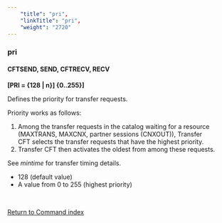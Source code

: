 ```yaml
---
    "title": "pri",
    "linkTitle": "pri",
    "weight": "2720"
---
```

<span id="pri"></span>

### pri

#### CFTSEND, SEND, CFTRECV, RECV

******[PRI = {<span class="underline">128</span>
&#124; n}]** {0..255}]****

Defines the priority for transfer requests.

Priority works as follows:

1. Among the transfer requests in the catalog waiting for a resource (MAXTRANS, MAXCNX, partner sessions (CNXOUT)), Transfer CFT selects the transfer requests that have the highest priority.
1. Transfer CFT then activates the oldest from among these requests.

See *mintime* for transfer timing details.

- 128
    (default value)
- A value from 0 to 255 (highest priority)

 

[Return to Command index](../../)
